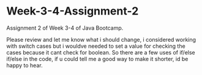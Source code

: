 # Week-3-4-Assignment-2
Assignment 2 of Week 3-4 of Java Bootcamp.

Please review and let me know what i should change, i considered working with switch cases but i wouldve needed to set a value for checking the cases because it cant check for boolean. So there are a few uses of if/else if/else in the code, if u could tell me a good way to make it shorter, id be happy to hear.

